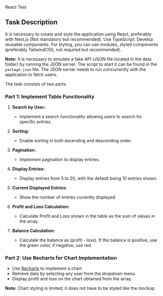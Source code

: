 React Test

## Task Description

It is necessary to create and style the application using React, preferably with Next.js (Not mandatory but recommended). Use TypeScript. Develop reusable components. For styling, you can use modules, styled components (preferably TailwindCSS, not required but recommended).

**Note:** It is necessary to simulate a fake API (JSON file located in the data folder) by running the JSON server. The script to start it can be found in the `package.json` file. The JSON server needs to run concurrently with the application to fetch users.

The task consists of two parts.

### Part 1: Implement Table Functionality

1. **Search by User:**

   - Implement a search functionality allowing users to search for specific entries.

2. **Sorting:**

   - Enable sorting in both ascending and descending order.

3. **Pagination:**

   - Implement pagination to display entries.

4. **Display Entries:**

   - Display entries from 5 to 20, with the default being 10 entries shown.

5. **Current Displayed Entries:**

   - Show the number of entries currently displayed.

6. **Profit and Loss Calculation:**

   - Calculate Profit and Loss shown in the table as the sum of values in the array.

7. **Balance Calculation:**
   - Calculate the balance as (profit - loss). If the balance is positive, use the green color, if negative, use red.

### Part 2: Use Recharts for Chart Implementation

- Use [Recharts](https://recharts.org/en-US/) to implement a chart.
- Retrieve data by selecting any user from the dropdown menu.
- Display profit and loss on the chart obtained from the array.

**Note:** Chart styling is limited; it does not have to be styled like the mockup.
